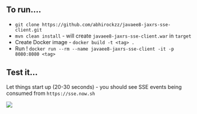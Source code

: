 ## To run....

- `git clone https://github.com/abhirockzz/javaee8-jaxrs-sse-client.git` 
- `mvn clean install` - will create `javaee8-jaxrs-sse-client.war` in `target`
- Create Docker image - `docker build -t <tag> .`
- Run ! `docker run --rm --name javaee8-jaxrs-sse-client -it -p 8080:8080 <tag>`

## Test it...

Let things start up (20-30 seconds) - you should see SSE events being consumed from `https://sse.now.sh`

![](https://abhirockzz.files.wordpress.com/2017/07/sse-client-output.jpg)
